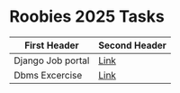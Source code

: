 # Roobies 2025 Tasks

| First Header  | Second Header |
| ------------- | ------------- |
| Django Job portal  | [Link](https://github.com/MandarParekh007/JobPortal-Django) |
| Dbms Excercise  | [Link](https://github.com/MandarParekh007/dbms)  |
